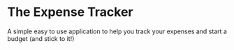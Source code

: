 # The Expense Tracker

A simple easy to use application to help you track your expenses and start a budget (and stick to it!)
